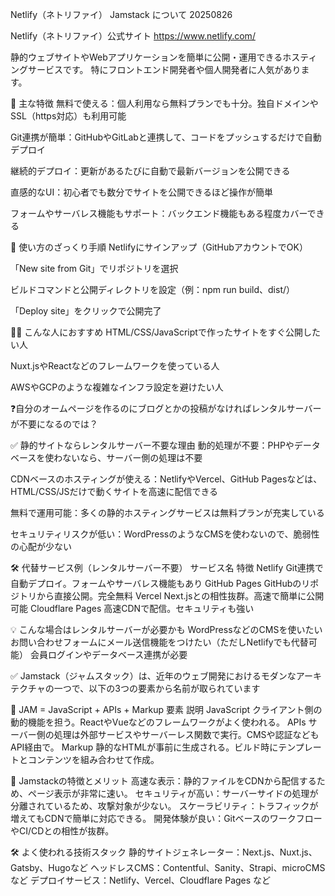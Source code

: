 Netlify（ネトリファイ） Jamstack について 20250826

Netlify（ネトリファイ）公式サイト
https://www.netlify.com/

静的ウェブサイトやWebアプリケーションを簡単に公開・運用できるホスティングサービスです。
特にフロントエンド開発者や個人開発者に人気があります。

🌟 主な特徴
無料で使える：個人利用なら無料プランでも十分。独自ドメインやSSL（https対応）も利用可能

Git連携が簡単：GitHubやGitLabと連携して、コードをプッシュするだけで自動デプロイ

継続的デプロイ：更新があるたびに自動で最新バージョンを公開できる

直感的なUI：初心者でも数分でサイトを公開できるほど操作が簡単

フォームやサーバレス機能もサポート：バックエンド機能もある程度カバーできる

🚀 使い方のざっくり手順
Netlifyにサインアップ（GitHubアカウントでOK）

「New site from Git」でリポジトリを選択

ビルドコマンドと公開ディレクトリを設定（例：npm run build、dist/）

「Deploy site」をクリックで公開完了

🧑‍💻 こんな人におすすめ
HTML/CSS/JavaScriptで作ったサイトをすぐ公開したい人

Nuxt.jsやReactなどのフレームワークを使っている人

AWSやGCPのような複雑なインフラ設定を避けたい人


❓自分のオームページを作るのにブログとかの投稿がなければレンタルサーバーが不要になるのでは？

✅ 静的サイトならレンタルサーバー不要な理由
動的処理が不要：PHPやデータベースを使わないなら、サーバー側の処理は不要

CDNベースのホスティングが使える：NetlifyやVercel、GitHub Pagesなどは、HTML/CSS/JSだけで動くサイトを高速に配信できる

無料で運用可能：多くの静的ホスティングサービスは無料プランが充実している

セキュリティリスクが低い：WordPressのようなCMSを使わないので、脆弱性の心配が少ない

🛠 代替サービス例（レンタルサーバー不要）
サービス名	                特徴
Netlify	                Git連携で自動デプロイ。フォームやサーバレス機能もあり
GitHub Pages	        GitHubのリポジトリから直接公開。完全無料
Vercel	                Next.jsとの相性抜群。高速で簡単に公開可能
Cloudflare Pages	    高速CDNで配信。セキュリティも強い

💡 こんな場合はレンタルサーバーが必要かも
WordPressなどのCMSを使いたい
お問い合わせフォームにメール送信機能をつけたい（ただしNetlifyでも代替可能）
会員ログインやデータベース連携が必要


✅ Jamstack（ジャムスタック）は、近年のウェブ開発におけるモダンなアーキテクチャの一つで、以下の3つの要素から名前が取られています

🧩 JAM = JavaScript + APIs + Markup
要素	            説明
JavaScript	クライアント側の動的機能を担う。ReactやVueなどのフレームワークがよく使われる。
APIs	    サーバー側の処理は外部サービスやサーバーレス関数で実行。CMSや認証などもAPI経由で。
Markup	    静的なHTMLが事前に生成される。ビルド時にテンプレートとコンテンツを組み合わせて作成。

🚀 Jamstackの特徴とメリット
高速な表示：静的ファイルをCDNから配信するため、ページ表示が非常に速い。
セキュリティが高い：サーバーサイドの処理が分離されているため、攻撃対象が少ない。
スケーラビリティ：トラフィックが増えてもCDNで簡単に対応できる。
開発体験が良い：GitベースのワークフローやCI/CDとの相性が抜群。

🛠 よく使われる技術スタック
静的サイトジェネレーター：Next.js、Nuxt.js、Gatsby、Hugoなど
ヘッドレスCMS：Contentful、Sanity、Strapi、microCMSなど
デプロイサービス：Netlify、Vercel、Cloudflare Pages など